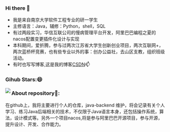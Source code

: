### Hi there 👋

<!--
**lyf712/lyf712** is a ✨ _special_ ✨ repository because its `README.md` (this file) appears on your GitHub profile.

Here are some ideas to get you started:

- 🔭 I’m currently working on ...
- 🌱 I’m currently learning ...
- 👯 I’m looking to collaborate on ...
- 🤔 I’m looking for help with ...
- 💬 Ask me about ...
- 📫 How to reach me: ...
- 😄 Pronouns: ...
- ⚡ Fun fact: ...
-->

- 我是来自南京大学软件工程专业的研一学生
- 主修语言：Java，辅修：Python，shell，SQL
- 有过两段实习，华信互联公司的慢病管理平台开发，阿里巴巴编程之夏的nacos配置变更插件化设计与实现
- 本科期间，爱折腾，参与过两次江苏省大学生创新创业项目，两次互联网+，两次蓝桥杯竞赛，也有些专业以外的事：创办公益社，去山区支教，组织班级活动。
- 有时也写写博客,这是我的博客[CSDN](https://blog.csdn.net/qq_44654974?spm=1019.2139.3001.5343)📫

### Gihub Stars:😄

<img align="left" src="https://github-readme-stats.vercel.app/api?username=lyf712&show_icons=true">


### About repository🤔:

在github上，我将主要进行个人的仓库，java-backend 维护，将会记录有关个人学习、练习Java后端相关的技术，不仅限于Java语言本身，还包括操作系统，算法，设计模式等。另外一个项目nacos,将是参与阿里巴巴开源项目，参与开源，提升设计、开发、合作能力。
